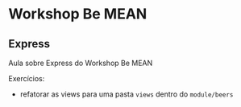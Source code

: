 # Workshop Be MEAN
## Express
Aula sobre Express do Workshop Be MEAN

Exercícios:

- refatorar as views para uma pasta `views` dentro do `module/beers`